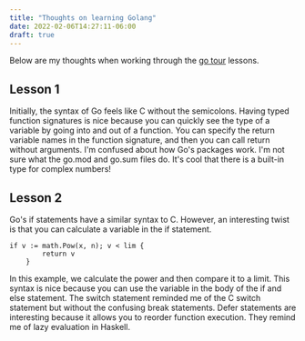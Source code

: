 ```yaml
---
title: "Thoughts on learning Golang"
date: 2022-02-06T14:27:11-06:00
draft: true  
---
```


Below are my thoughts when working through the [go tour](https://go.dev/tour/welcome/1) lessons. 

## Lesson 1

Initially, the syntax of Go feels like C without the semicolons. Having typed function signatures is nice because you can quickly see the type of a variable by going into and out of a function. You can specify the return variable names in the function signature, and then you can call return without arguments. I'm confused about how Go's packages work. I'm not sure what the go.mod and go.sum files do. It's cool that there is a built-in type for complex numbers!

## Lesson 2

Go's if statements have a similar syntax to C. However, an interesting twist is that you can calculate a variable in the if statement.
```
if v := math.Pow(x, n); v < lim {
        return v
    }
```
In this example, we calculate the power and then compare it to a limit. This syntax is nice because you can use the variable in the body of the if and else statement. The switch statement reminded me of the C switch statement but without the confusing break statements. Defer statements are interesting because it allows you to reorder function execution. They remind me of lazy evaluation in Haskell.